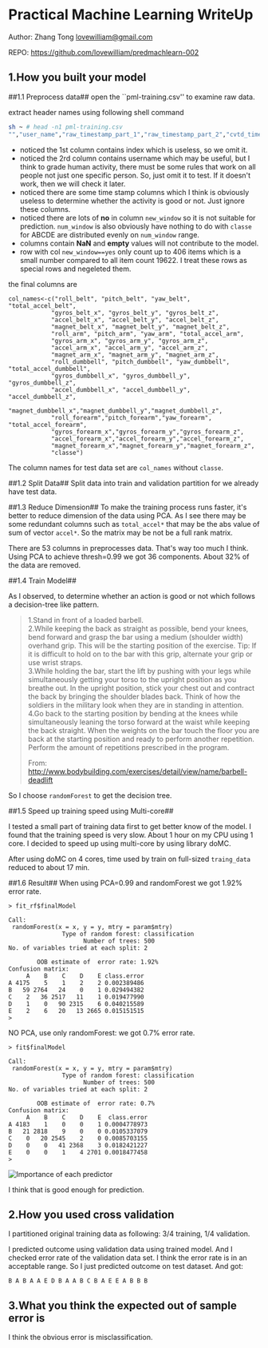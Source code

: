 Practical Machine Learning WriteUp
===============================

Author: Zhang Tong <lovewilliam@gmail.com>

REPO: https://github.com/lovewilliam/predmachlearn-002  

1.How you built your model
---------------------------
##1.1 Preprocess data##
open the ``pml-training.csv'' to examine raw data.

extract header names using following shell command

```sh
sh ~ # head -n1 pml-training.csv
"","user_name","raw_timestamp_part_1","raw_timestamp_part_2","cvtd_timestamp",...,"classe"
```

- noticed the 1st column contains index which is useless, so we omit it.
- noticed the 2rd column contains username which may be useful, but I think to grade human activity, there must be some rules that work on all people not just one specific person. So, just omit it to test. If it doesn't work, then we will check it later.
- noticed there are some time stamp columns which I think is obviously useless to determine whether the activity is good or not. Just ignore these columns.
- noticed there are lots of **no** in column `new_window` so it is not suitable for prediction. `num_window` is also obviously have nothing to do with `classe` for ABCDE are distributed evenly on `num_window` range.
- columns contain **NaN** and **empty** values will not contribute to the model.
- row with col `new_window==yes` only count up to 406 items which is a small number compared to all item count 19622. I treat these rows as special rows and negeleted them.

the final columns are 
```
col_names<-c("roll_belt", "pitch_belt", "yaw_belt", "total_accel_belt",
			"gyros_belt_x", "gyros_belt_y", "gyros_belt_z",
			"accel_belt_x",	"accel_belt_y", "accel_belt_z",
			"magnet_belt_x", "magnet_belt_y", "magnet_belt_z",
			"roll_arm",	"pitch_arm", "yaw_arm",	"total_accel_arm",
			"gyros_arm_x", "gyros_arm_y", "gyros_arm_z",
			"accel_arm_x", "accel_arm_y", "accel_arm_z",
			"magnet_arm_x", "magnet_arm_y",	"magnet_arm_z",
			"roll_dumbbell", "pitch_dumbbell", "yaw_dumbbell", "total_accel_dumbbell",
			"gyros_dumbbell_x",	"gyros_dumbbell_y",	"gyros_dumbbell_z",
			"accel_dumbbell_x",	"accel_dumbbell_y",	"accel_dumbbell_z",
			"magnet_dumbbell_x","magnet_dumbbell_y","magnet_dumbbell_z",
			"roll_forearm","pitch_forearm","yaw_forearm", "total_accel_forearm",
			"gyros_forearm_x","gyros_forearm_y","gyros_forearm_z",
			"accel_forearm_x","accel_forearm_y","accel_forearm_z",
			"magnet_forearm_x","magnet_forearm_y","magnet_forearm_z",
			"classe")
```

The column names for test data set are `col_names` without `classe`.

##1.2 Split Data##
Split data into train and validation partition for we already have test data.

##1.3 Reduce Dimension##
To make the training process runs faster, it's better to reduce dimension of the data using PCA. As I see there may be some redundant columns such as `total_accel*` that may be the abs value of sum of vector `accel*`. So the matrix may be not be a full rank matrix.

There are 53 columns in preprocesses data. That's way too much I think. Using PCA to achieve thresh=0.99 we got 36 components. About 32% of the data are removed.


##1.4 Train Model##

As I observed, to determine whether an action is good or not which follows a decision-tree like pattern.

>1.Stand in front of a loaded barbell.  
>2.While keeping the back as straight as possible, bend your knees, bend forward and grasp the bar using a medium (shoulder width) overhand grip. This will be the starting position of the exercise. Tip: If it is difficult to hold on to the bar with this grip, alternate your grip or use wrist straps.  
>3.While holding the bar, start the lift by pushing with your legs while simultaneously getting your torso to the upright position as you breathe out. In the upright position, stick your chest out and contract the back by bringing the shoulder blades back. Think of how the soldiers in the military look when they are in standing in attention.  
>4.Go back to the starting position by bending at the knees while simultaneously leaning the torso forward at the waist while keeping the back straight. When the weights on the bar touch the floor you are back at the starting position and ready to perform another repetition.
Perform the amount of repetitions prescribed in the program.  
>  
>From: http://www.bodybuilding.com/exercises/detail/view/name/barbell-deadlift


So I choose `randomForest` to get the decision tree.

##1.5 Speed up training speed using Multi-core##

I tested a small part of training data first to get better know of the model. I found that the training speed is very slow. About 1 hour on my CPU using 1 core. I decided to speed up using multi-core by using library doMC.

After using doMC on 4 cores, time used by train on full-sized `traing_data` reduced to about 17 min.

##1.6 Result##
When using PCA=0.99 and randomForest we got 1.92% error rate.

```
> fit_rf$finalModel

Call:
 randomForest(x = x, y = y, mtry = param$mtry)
               Type of random forest: classification
                     Number of trees: 500
No. of variables tried at each split: 2

        OOB estimate of  error rate: 1.92%
Confusion matrix:
     A    B    C    D    E class.error
A 4175    5    1    2    2 0.002389486
B   59 2764   24    0    1 0.029494382
C    2   36 2517   11    1 0.019477990
D    1    0   90 2315    6 0.040215589
E    2    6   20   13 2665 0.015151515
>
```

NO PCA, use only randomForest: we got 0.7% error rate.
```
> fit$finalModel

Call:
 randomForest(x = x, y = y, mtry = param$mtry)
               Type of random forest: classification
                     Number of trees: 500
No. of variables tried at each split: 2

        OOB estimate of  error rate: 0.7%
Confusion matrix:
     A    B    C    D    E  class.error
A 4183    1    0    0    1 0.0004778973
B   21 2818    9    0    0 0.0105337079
C    0   20 2545    2    0 0.0085703155
D    0    0   41 2368    3 0.0182421227
E    0    0    1    4 2701 0.0018477458
>
```

![Importance of each predictor](http://lovewilliam.github.io/predmachlearn-002/var_imp.png)

I think that is good enough for prediction.

2.How you used cross validation 
-------------------------------
I partitioned original training data as following: 3/4 training, 1/4 validation.

I predicted outcome using validation data using trained model. And I checked error rate of the validation data set. I think the error rate is in an acceptable range. So I just predicted outcome on test dataset. And got:

```
B A B A A E D B A A B C B A E E A B B B
```

3.What you think the expected out of sample error is  
----------------------------------------------------
I think the obvious error is misclassification.

